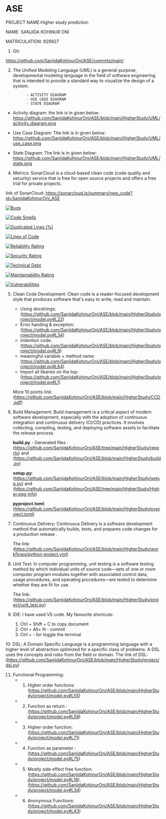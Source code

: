 # ASE


PROJECT NAME:Higher study prediction

NAME: SANJIDA KOHINUR ONI

MATRICULATION: 929927

1. Git:

https://github.com/SanjidaKohinurOni/ASE/commits/main/

2. The Unified Modeling Language (UML) is a general-purpose, developmental modeling language in the field of software engineering that is intended to provide a standard way to visualize the design of a system.

             - ACTIVITY DIAGRAM
             - USE CASE DIAGRAM
             - STATE DIAGRAM
            
            
- Activity diagram: the link is in given below:
https://github.com/SanjidaKohinurOni/ASE/blob/main/HigherStudy/UML/acitivity_diagram.png

- Use Case Diagram: The link is in given below:
https://github.com/SanjidaKohinurOni/ASE/blob/main/HigherStudy/UML/use_case.png

- State Diagram: The link is in given below:
https://github.com/SanjidaKohinurOni/ASE/blob/main/HigherStudy/UML/state.png



4. Metrics:  SonarCloud is a cloud-based clean code (code quality and security) service that is free for open source projects and offers a free trial for private projects.

link of SonarCloud: https://sonarcloud.io/summary/new_code?id=SanjidaKohinurOni_ASE

[![Bugs](https://sonarcloud.io/api/project_badges/measure?project=SanjidaKohinurOni_ASE&metric=bugs)](https://sonarcloud.io/summary/new_code?id=SanjidaKohinurOni_ASE)

[![Code Smells](https://sonarcloud.io/api/project_badges/measure?project=SanjidaKohinurOni_ASE&metric=code_smells)](https://sonarcloud.io/summary/new_code?id=SanjidaKohinurOni_ASE)

[![Duplicated Lines (%)](https://sonarcloud.io/api/project_badges/measure?project=SanjidaKohinurOni_ASE&metric=duplicated_lines_density)](https://sonarcloud.io/summary/new_code?id=SanjidaKohinurOni_ASE)

[![Lines of Code](https://sonarcloud.io/api/project_badges/measure?project=SanjidaKohinurOni_ASE&metric=ncloc)](https://sonarcloud.io/summary/new_code?id=SanjidaKohinurOni_ASE)

[![Reliability Rating](https://sonarcloud.io/api/project_badges/measure?project=SanjidaKohinurOni_ASE&metric=reliability_rating)](https://sonarcloud.io/summary/new_code?id=SanjidaKohinurOni_ASE)

[![Security Rating](https://sonarcloud.io/api/project_badges/measure?project=SanjidaKohinurOni_ASE&metric=security_rating)](https://sonarcloud.io/summary/new_code?id=SanjidaKohinurOni_ASE)

[![Technical Debt](https://sonarcloud.io/api/project_badges/measure?project=SanjidaKohinurOni_ASE&metric=sqale_index)](https://sonarcloud.io/summary/new_code?id=SanjidaKohinurOni_ASE)

[![Maintainability Rating](https://sonarcloud.io/api/project_badges/measure?project=SanjidaKohinurOni_ASE&metric=sqale_rating)](https://sonarcloud.io/summary/new_code?id=SanjidaKohinurOni_ASE)

[![Vulnerabilities](https://sonarcloud.io/api/project_badges/measure?project=SanjidaKohinurOni_ASE&metric=vulnerabilities)](https://sonarcloud.io/summary/new_code?id=SanjidaKohinurOni_ASE)


5. Clean Code Development: Clean code is a reader-focused development style that produces software that's easy to write, read and maintain.
     - Using docstrings: (https://github.com/SanjidaKohinurOni/ASE/blob/main/HigherStudy/project/model.py#L22)
     - Error handing & exception: (https://github.com/SanjidaKohinurOni/ASE/blob/main/HigherStudy/project/model.py#L34)
     - indention code: (https://github.com/SanjidaKohinurOni/ASE/blob/main/HigherStudy/project/model.py#L9)
     - meaningful variable + method name: (https://github.com/SanjidaKohinurOni/ASE/blob/main/HigherStudy/project/model.py#L64)
     - Import all libaries on the top: (https://github.com/SanjidaKohinurOni/ASE/blob/main/HigherStudy/project/model.py#L1)
  
     More 10 points link: (https://github.com/SanjidaKohinurOni/ASE/blob/main/HigherStudy/CCD.pdf)

6. Build Management: Build management is a critical aspect of modern software development, especially with the adoption of continuous integration and continuous delivery (CI/CD) practices. It involves collecting, compiling, testing, and deploying software assets to facilitate the release process.

   **build.py** - Generated files : (https://github.com/SanjidaKohinurOni/ASE/tree/main/HigherStudy/reports) and (https://github.com/SanjidaKohinurOni/ASE/blob/main/HigherStudy/build.py)
   
   **setup.py**: (https://github.com/SanjidaKohinurOni/ASE/blob/main/HigherStudy/setup.py) and (https://github.com/SanjidaKohinurOni/ASE/tree/main/HigherStudy/Higher.egg-info)
   
   **pyproject.toml**: (https://github.com/SanjidaKohinurOni/ASE/blob/main/HigherStudy/pyproject.toml)

8. Continuous Delivery: Continuous Delivery is a software development method that automatically builds, tests, and prepares code changes for a production release .

   The link: (https://github.com/SanjidaKohinurOni/ASE/blob/main/HigherStudy/workflows/python-project.yml)

9. Unit Test: In computer programming, unit testing is a software testing method by which individual units of source code—sets of one or more computer program modules together with associated control data, usage procedures, and operating procedures—are tested to determine whether they are fit for use.

   The link: (https://github.com/SanjidaKohinurOni/ASE/blob/main/HigherStudy/project/unit_test.py)

10. IDE: I have used VS code. My favourite shortcuts:

     1. Ctrl + Shift + C to copy document
     2. Ctrl + Alt+ N - commit
     3. Ctrl + - for toggle the terminal
  
10: DSL: A Domain Specific Language is a programming language with a higher level of abstraction optimized for a specific class of problems. A DSL uses the concepts and rules from the field or domain.
    The link of DSL: (https://github.com/SanjidaKohinurOni/ASE/blob/main/HigherStudy/project/dsl.py)

11. Functional Programming:
      - 1. Higher order functions: (https://github.com/SanjidaKohinurOni/ASE/blob/main/HigherStudy/project/model.py#L55)
      - 2. Function as return : (https://github.com/SanjidaKohinurOni/ASE/blob/main/HigherStudy/project/model.py#L59)
      - 3. Higher order function: (https://github.com/SanjidaKohinurOni/ASE/blob/main/HigherStudy/project/model.py#L71)
      - 4. Function as parameter : (https://github.com/SanjidaKohinurOni/ASE/blob/main/HigherStudy/project/model.py#L75)
      - 5. Mostly side effect free function: (https://github.com/SanjidaKohinurOni/ASE/blob/main/HigherStudy/project/model.py#L16),     (https://github.com/SanjidaKohinurOni/ASE/blob/main/HigherStudy/project/model.py#L34)
      - 6. Anonymous Functions: (https://github.com/SanjidaKohinurOni/ASE/blob/main/HigherStudy/project/model.py#L43)

   

